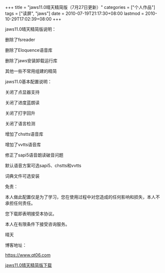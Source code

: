+++
title = "jaws11.0晴天精简版（7月27日更新）"
categories = ["个人作品"]
tags = ["读屏", "jaws"]
date = 2010-07-19T21:17:30+08:00
lastmod = 2010-10-29T17:02:39+08:00
+++



jaws11.0晴天精简版说明：

删除了fsreader

删除了Eloquence语音库

删除了jaws安装卸载运行库

其他一些不常用组建的精简



jaws11.0基本配置说明：

关闭了点显器支持

关闭了进度蓝朗读

关闭了打字回升

关闭了语言检测

增加了chstts语音库

增加了vvtts语音库

修正了sapi5语音朗读破音问题

默认语音方案可选sapi5、chstts和vvtts

词典文件可选安装



免责：

  本人做此配置仅是为了学习，您在使用过程中对您造成的任何影响和损失，本人不承担任何责任。

您下载即表明接受本协议。

本人在有限条件下接受咨询服务。

晴天

博客地址：

<a href="https://www.qt06.com" target="_blank">https://www.qt06.com</a>

<a href="http://dl.mangren.org/qt/jaws/jaws11.0_lite_qt.exe" target="_blank">jaws11.0晴天精简版下载</a>